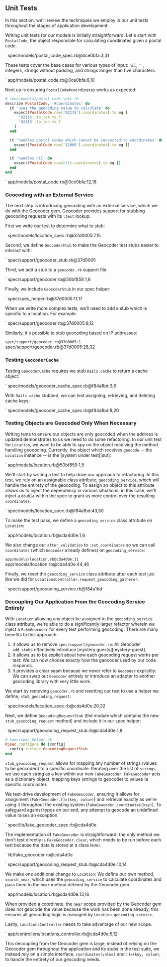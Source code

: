 ## Unit Tests

In this section, we'll review the techniques we employ in our unit tests
throughout the stages of application development.

Writing unit tests for our models is initially straightforward. Let's start
with `PostalCode`, the object responsible for calculating coordinates given a
postal code.

` spec/models/postal_code_spec.rb@0ce0bfa:3,31

These tests cover the base cases for various types of input: `nil`, `''`,
integers, strings without padding, and strings longer than five characters.

` app/models/postal_code.rb@0ce0bfa:6,10

Next up is ensuring `PostalCode#coordinates` works as expected:

```ruby
# spec/models/postal_code_spec.rb
describe PostalCode, '#coordinates' do
  it 'uses the geocoding value to calculate' do
    expect(PostalCode.new('02115').coordinates).to eq [
      '02115'.to_lat.to_f,
      '02115'.to_lon.to_f
    ]
  end

  it 'handles postal codes which cannot be converted to coordinates' do
    expect(PostalCode.new('12000').coordinates).to eq []
  end

  it 'handles nil' do
    expect(PostalCode.new(nil).coordinates).to eq []
  end
end
```

` app/models/postal_code.rb@0ce0bfa:12,18

### Geocoding with an External Service

The next step is introducing geocoding with an external service, which we do
with the Geocoder gem. Geocoder provides support for stubbing geocoding requests
with its `:test` lookup.

First we write our test to determine what to stub:

` spec/models/location_spec.rb@37d0005:7,15

Second, we define `GeocoderStub` to make the Geocoder test stubs easier to
interact with:

` spec/support/geocoder_stub.rb@37d0005

Third, we add a stub to a `geocoder.rb` support file.

` spec/support/geocoder.rb@50bf859:1,6

Finally, we include `GeocoderStub` in our spec helper:

` spec/spec_helper.rb@37d0005:11,17

When we write more complex tests, we'll need to add a stub which is specific to
a location. For example:

` spec/support/geocoder.rb@37d0005:8,12

Similarly, it's possible to stub geocoding based on IP addresses:

` spec/support/geocoder.rb@37d0005:1
` spec/support/geocoder.rb@37d0005:28,32

### Testing `GeocoderCache`

Testing `GeocoderCache` requires we stub `Rails.cache` to return a cache object:

` spec/models/geocoder_cache_spec.rb@f84a1bd:3,6

With `Rails.cache` stubbed, we can test assigning, retrieving, and deleting cache keys:

` spec/models/geocoder_cache_spec.rb@f84a1bd:8,20

### Testing Objects are Geocoded Only When Necessary

Writing tests to ensure our objects are only geocoded when the address is
updated demonstrates to us we need to do some refactoring. In our unit test
for `Location`, we want to be able to spy on the object receiving the method
handling geocoding. Currently, the object which receives `geocode` -- the
`Location` instance -- is the [system under test][sut]:

` app/models/location.rb@50bf859:1,5

We'll start by writing a test to help drive our approach to refactoring. In this
test, we rely on an assignable class attribute, `geocoding_service`, which will
handle the entirety of the geocoding. To assign an object to this attribute
allows us to inject the dependency in various situations; in this case, we'll
inject a `double` within the spec to grant us more control over the resulting
`coordinates`.

` spec/models/location_spec.rb@f84a1bd:43,50

To make the test pass, we define a `geocoding_service` class attribute on
`Location`:

` app/models/location.rb@cda4d0e:1,6

We also change our `after_validation` to `:set_coordinates` so we can call
`coordinates` (which `Geocoder` already defines) on `geocoding_service`:

` app/models/location.rb@cda4d0e:11
` app/models/location.rb@cda4d0e:44,46

Finally, we reset the `geocoding_service` class attribute after each test just
like we did for `LocationsController.request_geocoding_gatherer`.

` spec/support/geocoding_service.rb@f84a1bd

### Decoupling Our Application From the Geocoding Service Entirely

With `Location` allowing any object be assigned to the `geocoding_service`
class attribute, we're able to do a significantly larger refactor wherein we
inject a `FakeGeocoder` for every test performing geocoding. There are many
benefits to this approach:

1. It allows us to remove `spec/support/geocoder.rb`: All Geocoder `add_stub`s
   effectively introduce [mystery guests][mystery-guest].
2. It allows us to be explicit about how each geocoding request works per
   test: We can now choose exactly how the geocoder used by our code responds.
3. It provides a clear seam because we never refer to `Geocoder` explicitly:
   We can swap out `Geocoder` entirely or introduce an adapter to another
   geocoding library with very little work.

We start by removing `geocoder.rb` and rewriting our test to use a helper we
define, `stub_geocoding_request`:

` spec/models/location_spec.rb@cda4d0e:20,32

Next, we define `GeocodingRequestStub` (the module which contains the new
`stub_geocoding_request` method) and include it in our spec helper:

` spec/support/geocoding_request_stub.rb@cda4d0e:1,8

```ruby
# spec/spec_helper.rb
RSpec.configure do |config|
  config.include GeocodingRequestStub
end
```

`stub_geocoding_request` allows for mapping any number of strings (values to
be geocoded) to a specific coordinate. Iterating over the list of `strings`,
we use each string as a key within our new `FakeGeocoder`. `FakeGeocoder` acts
as a dictionary object, mapping keys (strings to geocode) to values (a
specific coordinate).

We test-drive development of `FakeGeocoder`, ensuring it allows for assignment
(`FakeGeocoder.[]=(key, value)`) and retrieval exactly as we're using it
throughout the existing system (`FakeGeocoder.coordinates(key)`). To safeguard
against typos on our end, any attempt to geocode an undefined value raises an
exception.

` spec/lib/fake_geocoder_spec.rb@cda4d0e

The implementation of `FakeGeocoder` is straightforward; the only method we
don't test directly is `FakeGeocoder.clear`, which needs to be run before each
test because the data is stored at a class level.

` lib/fake_geocoder.rb@cda4d0e

` spec/support/geocoding_request_stub.rb@cda4d0e:10,14

We make one additional change to `Location`: We define our own method,
`search_near`, which uses the `geocoding_service` to calculate coordinates and
pass them to the `near` method defined by the Geocoder gem.

` app/models/location.rb@cda4d0e:13,16

When provided a coordinate, the `near` scope provided by the Geocoder gem does
not geocode the value because the work has been done already; this ensures all
geocoding logic is managed by `Location.geocoding_service`.

Lastly, `LocationsController` needs to take advantage of our new scope.

` app/controllers/locations_controller.rb@cda4d0e:5,12

This decoupling from the Geocoder gem is large; instead of relying on the
Geocoder gem throughout the application and its stubs in the test suite, we
instead rely on a simple interface, `coordinates(value)` and `[]=(key,
value)`, to handle the entirety of our geocoding needs.
